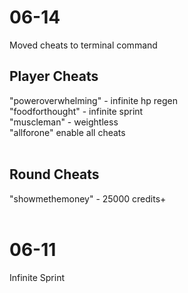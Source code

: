 06-14<br />
=
Moved cheats to terminal command<br />

Player Cheats<br />
--
"poweroverwhelming" - infinite hp regen<br />
"foodforthought" - infinite sprint<br />
"muscleman" - weightless<br />
"allforone" enable all cheats<br />
<br />

Round Cheats<br />
--
"showmethemoney" - 25000 credits+<br />
<br />

06-11<br />
=
Infinite Sprint <br />
